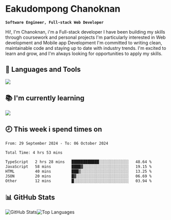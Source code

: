# Eakudompong Chanoknan

**`Software Engineer, Full-stack Web Developer`**

<p>Hi!, I'm Chanoknan, i'm a Full-stack developer I have been building my skills
through coursework and personal projects I'm particularly interested in Web development
and Mobile app Development I'm committed to writing clean, maintainable
code and staying up to date with industry trends. I'm excited to learn
and grow, and I'm always looking for opportunities to apply my skills.</p>

## 🔧 Languages and Tools

  <a href="https://skillicons.dev">
    <img src="https://skillicons.dev/icons?i=typescript,javascript,html,css,php,java,python,laravel,nodejs,mongodb,react,nextjs,tailwind,mysql,planetscale,postgres,firebase&perline=9" />
  </a>
  
## 📚 I'm currently learning
  <a href="https://skillicons.dev">
    <img src="https://skillicons.dev/icons?i=go,rust,kotlin,androidstudio,graphql,docker,kubernetes,gcp,aws" />
  </a>

## 🕗 This week i spend times on

<!--START_SECTION:waka-->

```txt
From: 29 September 2024 - To: 06 October 2024

Total Time: 4 hrs 53 mins

TypeScript   2 hrs 28 mins   ████████████░░░░░░░░░░░░░   48.64 %
JavaScript   58 mins         ████▓░░░░░░░░░░░░░░░░░░░░   19.15 %
HTML         40 mins         ███▒░░░░░░░░░░░░░░░░░░░░░   13.25 %
JSON         20 mins         █▓░░░░░░░░░░░░░░░░░░░░░░░   06.69 %
Other        12 mins         █░░░░░░░░░░░░░░░░░░░░░░░░   03.94 %
```

<!--END_SECTION:waka-->

## 📊 GitHub Stats

<p style="display: flex">
  <img alt="GitHub Stats" src="https://github-readme-stats.vercel.app/api?username=EC-9624&show_icons=true&theme=gruvbox&count_private=true"/>
  <img alt="Top Languages" src="https://github-readme-stats.vercel.app/api/top-langs/?username=EC-9624&layout=compact&theme=gruvbox" />  
</p>
